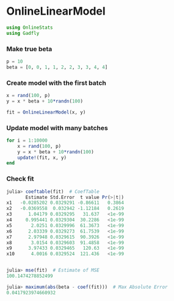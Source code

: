 
# OnlineLinearModel


````julia
using OnlineStats
using Gadfly
````





### Make true beta
````julia
p = 10
beta = [0, 0, 1, 1, 2, 2, 3, 3, 4, 4]
````





### Create model with the first batch
````julia
x = rand(100, p)
y = x * beta + 10*randn(100)

fit = OnlineLinearModel(x, y)
````





### Update model with many batches
````julia
for i = 1:10000
    x = rand(100, p)
    y = x * beta + 10*randn(100)
    update!(fit, x, y)
end
````





### Check fit
````julia
julia> coeftable(fit)  # CoefTable
       Estimate Std.Error  t value Pr(>|t|)
x1   -0.0285202 0.0329291 -0.86611   0.3864
x2   -0.0369558  0.032942 -1.12184   0.2619
x3      1.04179 0.0329295   31.637   <1e-99
x4     0.995441 0.0329304  30.2286   <1e-99
x5       2.0251 0.0329996  61.3673   <1e-99
x6      2.03339 0.0329273  61.7539   <1e-99
x7      2.97948 0.0329615  90.3926   <1e-99
x8       3.0154 0.0329603  91.4858   <1e-99
x9      3.97433 0.0329465   120.63   <1e-99
x10      4.0016 0.0329524  121.436   <1e-99


julia> mse(fit)  # Estimate of MSE
100.1474278852499

julia> maximum(abs(beta - coef(fit)))  # Max Absolute Error
0.0417923974660932

````


